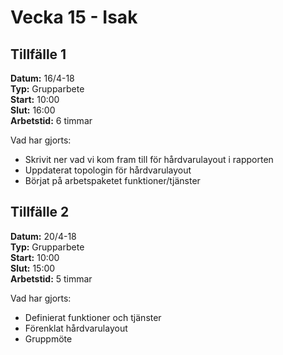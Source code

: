 # Vecka 15 - Isak

## Tillfälle 1  
**Datum:** 	16/4-18  
**Typ:** 	Grupparbete  
**Start:**	10:00  
**Slut:**	16:00  
**Arbetstid:** 6 timmar  

Vad har gjorts:  
- Skrivit ner vad vi kom fram till för hårdvarulayout i rapporten
- Uppdaterat topologin för hårdvarulayout
- Börjat på arbetspaketet funktioner/tjänster

## Tillfälle 2  
**Datum:** 	20/4-18  
**Typ:** 	Grupparbete  
**Start:**	10:00  
**Slut:**	15:00  
**Arbetstid:**	5 timmar  

Vad har gjorts:  
- Definierat funktioner och tjänster
- Förenklat hårdvarulayout
- Gruppmöte
